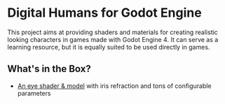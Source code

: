 # Digital Humans for Godot Engine

This project aims at providing shaders and materials for creating realistic
looking characters in games made with Godot Engine 4. It can serve as a learning
resource, but it is equally suited to be used directly in games.

## What's in the Box?

- [An eye shader & model](#eye-shader) with iris refraction and tons of configurable parameters
